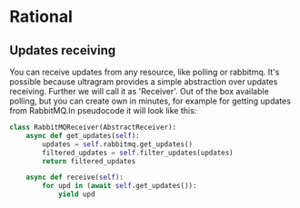 # Rational

## Updates receiving
You can receive updates from any resource, like polling or rabbitmq.
It's possible because ultragram provides a simple abstraction over updates receiving. Further we will call it as 'Receiver'. Out of the box available polling, but you can create own in minutes, for example for getting updates from RabbitMQ.In pseudocode it will look like this:

```py
class RabbitMQReceiver(AbstractReceiver):
    async def get_updates(self):
        updates = self.rabbitmq.get_updates()
        filtered_updates = self.filter_updates(updates)
        return filtered_updates

    async def receive(self):
        for upd in (await self.get_updates()):
            yield upd
```

